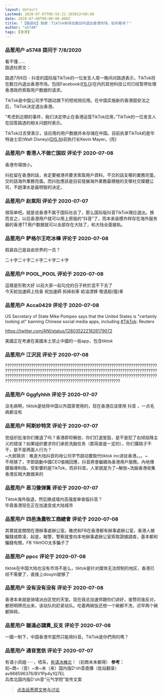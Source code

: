 ```yaml
---
layout: default
Lastmod: 2020-07-07T06:59:22.185022+00:00
date: 2020-07-08T00:00:00.000Z
title: "【路透社】独家：TikTok称将在数日内退出香港市场，如何看待？"
author: "a5748"
tags: [香港]
---
```



### 品葱用户 **a5748** 提问于 7/8/2020
    
看不懂……  
路透社原文：  
  
路透7月6日 - 抖音的国际版TikTok的一位发言人周一晚间对路透表示，TikTok将在数日内退出香港市场。包括Facebook([FB.O]( "https://www.reuters.com/companies/FB.O"))在内的其他科技公司已经暂停处理香港政府索取用户数据的请求。  
  
TikTok是中国公司字节跳动旗下的短视频应用。在中国实施新的香港国安法之后，TikTok决定退出香港。  
  
“考虑到近期的事件，我们决定停止在香港运营TikTok应用，”TikTok的一位发言人在回答路透的相关问题时表示。  
  
TikTok过去曾表示，该应用的用户数据并未存储在中国。目前执掌TikTok的是华特迪士尼(Walt Disney)([DIS.N]( "https://www.reuters.com/companies/DIS.N"))前执行长Kevin Mayer。(完)
    
                

### 品葱用户 **香港人不做亡国奴** 评论于 2020-07-08
        
香港市場很小。  
  
抖批留在香港的話，肯定要被港共要求索取用戶資料。不交的話支哪的業務完蛋，交的話海外業務完蛋。而抖批應該是目前發展海外業務最積極的支哪社交媒體公司，不趟渾水是最明智的決定。
        
                

### 品葱用户 **赵紫阳** 评论于 2020-07-07
        
很简单吧。就是说香港不属于国际社会了，那么国际版抖音TikTok理应退出。换而言之，以后香港用户就可以用上原版的“抖音”了，而本来装模作样存在海外服务器的香港TT用户数据就可以全部存在大陆了，和大陆全面接轨。
        
                

### 品葱用户 **萨格尔王吃冰棒** 评论于 2020-07-08
        
假装自己是自由世界的一员？  
  
二十字二十字二十字二十字二十字
        
                

### 品葱用户 **POOL_POOL** 评论于 2020-07-08
        
這樣是形勢大好 以前大家一起勾兌的日子終於混不下去了   
今天給加速師上柱香 祝加速師 拆掉剎車 給油漂移 彎道超(撞)車
        
                

### 品葱用户 **Acca0429** 评论于 2020-07-08
        
US Secretary of State Mike Pompeo says that the United States is "certainly looking at" banning Chinese social media apps, including [#TikTok]( "https://twitter.com/hashtag/TikTok?src=hashtag_click"): Reuters  
  
https://twitter.com/ANI/status/1280352221826179072  
  
美國正在考慮在美國本土禁止中國的一些app，包含tiktok
        
                

### 品葱用户 **江沢民** 评论于 2020-07-08
        
???????????????????????????????????????????????????????????????????????????????????????????????????????????????????????????????????????????????????????????????????????????????????????????????????????????????????????????????????????????????????????????????????????
        
                

### 品葱用户 **Gggfyhhh** 评论于 2020-07-07
        
没毛病啊，tiktok是给除中国以外国家使用的，现在香港应该使用 抖音 ，一点毛病都没有
        
                

### 品葱用户 **阿斯妙特灵** 评论于 2020-07-07
        
党组织批准你们撤退了吗？香港即将解放，你们打退堂鼓，是不是犯了右倾投降主义的错误？如果组织要求你们承担洗脑任务（那简直是一定的），你们撂挑子不干，是不是两面人行为？  
~大胆猜测：难道大陆抖音的母公司字节跳动要取代tiktok inc进驻香港。。。~  
不用猜了，字節跳動中國CEO張楠回應，抖音將會繼續為香港用戶服務。內地傳媒報導則指，受影響的是TikTok，而非抖音。人家就是为了~解放~洗脑香港收集香港反贼大数据来的
        
                

### 品葱用户 **恶习像弹簧** 评论于 2020-07-07
        
Tiktok海外版退，然后换成墙内高强度审查版抖音？  
毕竟香港现在正在加速变成大陆城市
        
                

### 品葱用户 **四邑漁農牧工商總會** 评论于 2020-07-08
        
其實就是關閉在港辦事處辦公室。雅虎和FB在香港都有辦事處辦公室，香港人被騙錢或欺凌，起底，報警，警察就會向本地辦事處辦公室索取證據調查，基本都和騙錢有關，FB YAHOO太多騙子了
        
                

### 品葱用户 **ppcc** 评论于 2020-07-08
        
tiktok在中国大陆也没有市场不是么，tiktok是针对媒体无法控制的地区，香港已经不需要了，直接上douyin就够了
        
                

### 品葱用户 **没有没有没有** 评论于 2020-07-08
        
香港本来就是骑墙派白区党的天堂。现在我总加速师跟你们讲好，谁赞同谁反对，都把明牌亮出来，该站队的赶紧站队。吃着两碗饭还想一个碗都不洗，迟早两个碗都摔碎。
        
                

### 品葱用户 **雖遠必譴責_反支** 评论于 2020-07-08
        
一國一制下，中国香港市當然只能用抖音。TikTok是你們用的嗎？
        
                

### 品葱用户 **通音宽依** 评论于 2020-07-07
        
有请小凤姐······，唔系，[有请冰棒北](https://pincong.rocks/question/27182 "https://pincong.rocks/question/27182")！（初商末未都得）  
**参考：**  
初~商~（音）~末~未（来）国内版D'oh音直播（批站翻录） av968596376/BV1Pp4y1Q7EL  
兵库北国内版D'oh音“元气学院”宣传文案
        
                





> [点击品葱原文参与讨论](https://pincong.rocks/question/28186)

